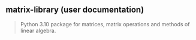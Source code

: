 ## matrix-library (user documentation)

> Python 3.10 package for matrices, matrix operations and methods of linear algebra.